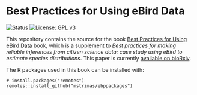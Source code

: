 # Best Practices for Using eBird Data

[![Status](https://img.shields.io/badge/Status-in%20stable-green.svg?style=flat-square)]()
[![License: GPL
v3](https://img.shields.io/badge/License-GPL%20v3-blue.svg?style=flat-square)](http://www.gnu.org/licenses/gpl-3.0)

This repository contains the source for the book [Best Practices for Using eBird Data](https://cornelllabofornithology.github.io/ebird-best-practices/)
book, which is a supplement to *Best practices for making reliable inferences from citizen science data: case study using eBird to estimate species distributions*. This paper is currently [available on bioRxiv](https://www.biorxiv.org/content/10.1101/574392v1). 

The R packages used in this book can be installed with:

```{r}
# install.packages("remotes")
remotes::install_github("mstrimas/ebppackages")
```